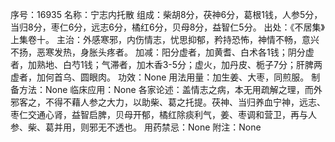 序号：16935
名称：宁志内托散
组成：柴胡8分，茯神6分，葛根1钱，人参5分，当归8分，枣仁6分，远志6分，橘红6分，贝母8分，益智仁5分。
出处：《不居集》上集卷十。
主治：外感寒邪，内伤情志，忧思抑郁，矜持恐怖，神情不畅，意兴不扬，恶寒发热，身胀头疼者。
加减：阳分虚者，加黄耆、白术各1钱；阴分虚者，加熟地、白芍1钱；气滞者，加木香3-5分；虚火，加丹皮、栀子7分；肝脾两虚者，加何首乌、圆眼肉。
功效：None
用法用量：加生姜、大枣，同煎服。
制备方法：None
临床应用：None
各家论述：盖情志之病，本无用疏解之理，而外邪客之，不得不藉人参之大力，以助柴、葛之托提。茯神、当归养血宁神，远志、枣仁交通心肾，益智启脾，贝母开郁，橘红除痰利气，姜、枣调和营卫，再与人参、柴、葛并用，则邪无不透也。
用药禁忌：None
附注：None
